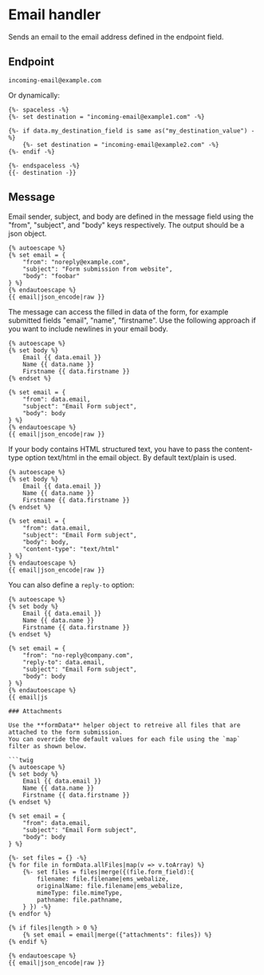 # Email handler

Sends an email to the email address defined in the endpoint field. 

## Endpoint

```twig 
incoming-email@example.com
```

Or dynamically:
```twig
{%- spaceless -%}
{%- set destination = "incoming-email@example1.com" -%}

{%- if data.my_destination_field is same as("my_destination_value") -%}
    {%- set destination = "incoming-email@example2.com" -%}
{%- endif -%}

{%- endspaceless -%}
{{- destination -}}
```

## Message
Email sender, subject, and body are defined in the message field using the "from", "subject", and "body" keys respectively. The output should be a json object.
```twig 
{% autoescape %}
{% set email = {
    "from": "noreply@example.com",
    "subject": "Form submission from website",
    "body": "foobar"
} %}
{% endautoescape %}
{{ email|json_encode|raw }}
```

The message can access the filled in data of the form, for example submitted fields "email", "name", "firstname". Use the following approach if you want to include newlines in your email body.
```twig
{% autoescape %}
{% set body %}
    Email {{ data.email }}
    Name {{ data.name }}
    Firstname {{ data.firstname }}
{% endset %}

{% set email = {
    "from": data.email,
    "subject": "Email Form subject",
    "body": body
} %}
{% endautoescape %}
{{ email|json_encode|raw }}
```

If your body contains HTML structured text, you have to pass the content-type option text/html in the email object. By default text/plain is used.
```twig
{% autoescape %}
{% set body %}
    Email {{ data.email }}
    Name {{ data.name }}
    Firstname {{ data.firstname }}
{% endset %}

{% set email = {
    "from": data.email,
    "subject": "Email Form subject",
    "body": body,
    "content-type": "text/html"
} %}
{% endautoescape %}
{{ email|json_encode|raw }}
```

You can also define a `reply-to` option:

```twig
{% autoescape %}
{% set body %}
    Email {{ data.email }}
    Name {{ data.name }}
    Firstname {{ data.firstname }}
{% endset %}

{% set email = {
    "from": "no-reply@company.com",
    "reply-to": data.email,
    "subject": "Email Form subject",
    "body": body
} %}
{% endautoescape %}
{{ email|js

### Attachments

Use the **formData** helper object to retreive all files that are attached to the form submission.
You can override the default values for each file using the `map` filter as shown below.

```twig 
{% autoescape %}
{% set body %}
    Email {{ data.email }}
    Name {{ data.name }}
    Firstname {{ data.firstname }}
{% endset %}

{% set email = {
    "from": data.email,
    "subject": "Email Form subject",
    "body": body
} %}

{%- set files = {} -%}
{% for file in formData.allFiles|map(v => v.toArray) %}
    {%- set files = files|merge({(file.form_field):{
        filename: file.filename|ems_webalize,
        originalName: file.filename|ems_webalize,
        mimeType: file.mimeType,
        pathname: file.pathname,
    } }) -%}
{% endfor %}

{% if files|length > 0 %}
    {% set email = email|merge({"attachments": files}) %}
{% endif %}

{% endautoescape %}
{{ email|json_encode|raw }}
```
